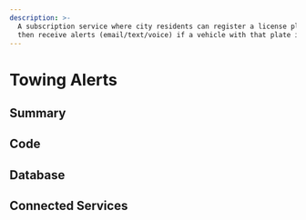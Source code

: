 ```yaml
---
description: >-
  A subscription service where city residents can register a license plate and
  then receive alerts (email/text/voice) if a vehicle with that plate is towed.
---
```


# Towing Alerts

## Summary

## Code

## Database

## Connected Services

